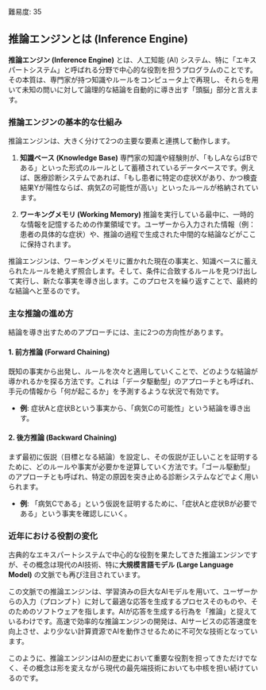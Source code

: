難易度: 35

## 推論エンジンとは (Inference Engine)

**推論エンジン (Inference Engine)** とは、人工知能 (AI) システム、特に「エキスパートシステム」と呼ばれる分野で中心的な役割を担うプログラムのことです。その本質は、専門家が持つ知識やルールをコンピュータ上で再現し、それらを用いて未知の問いに対して論理的な結論を自動的に導き出す「頭脳」部分と言えます。

### 推論エンジンの基本的な仕組み

推論エンジンは、大きく分けて2つの主要な要素と連携して動作します。

1.  **知識ベース (Knowledge Base)**
    専門家の知識や経験則が、「もしAならばBである」といった形式のルールとして蓄積されているデータベースです。例えば、医療診断システムであれば、「もし患者に特定の症状Xがあり、かつ検査結果Yが陽性ならば、病気Zの可能性が高い」といったルールが格納されています。

2.  **ワーキングメモリ (Working Memory)**
    推論を実行している最中に、一時的な情報を記憶するための作業領域です。ユーザーから入力された情報（例：患者の具体的な症状）や、推論の過程で生成された中間的な結論などがここに保持されます。

推論エンジンは、ワーキングメモリに置かれた現在の事実と、知識ベースに蓄えられたルールを絶えず照合します。そして、条件に合致するルールを見つけ出して実行し、新たな事実を導き出します。このプロセスを繰り返すことで、最終的な結論へと至るのです。

### 主な推論の進め方

結論を導き出すためのアプローチには、主に2つの方向性があります。

#### 1. 前方推論 (Forward Chaining)
既知の事実から出発し、ルールを次々と適用していくことで、どのような結論が導かれるかを探る方法です。これは「データ駆動型」のアプローチとも呼ばれ、手元の情報から「何が起こるか」を予測するような状況で有効です。

- **例**: 症状Aと症状Bという事実から、「病気Cの可能性」という結論を導き出す。

#### 2. 後方推論 (Backward Chaining)
まず最初に仮説（目標となる結論）を設定し、その仮説が正しいことを証明するために、どのルールや事実が必要かを逆算していく方法です。「ゴール駆動型」のアプローチとも呼ばれ、特定の原因を突き止める診断システムなどでよく用いられます。

- **例**: 「病気Cである」という仮説を証明するために、「症状Aと症状Bが必要である」という事実を確認しにいく。

### 近年における役割の変化

古典的なエキスパートシステムで中心的な役割を果たしてきた推論エンジンですが、その概念は現代のAI技術、特に**大規模言語モデル (Large Language Model)** の文脈でも再び注目されています。

この文脈での推論エンジンは、学習済みの巨大なAIモデルを用いて、ユーザーからの入力（プロンプト）に対して最適な応答を生成するプロセスそのものや、そのためのソフトウェアを指します。AIが応答を生成する行為を「推論」と捉えているわけです。高速で効率的な推論エンジンの開発は、AIサービスの応答速度を向上させ、より少ない計算資源でAIを動作させるために不可欠な技術となっています。

このように、推論エンジンはAIの歴史において重要な役割を担ってきただけでなく、その概念は形を変えながら現代の最先端技術においても中核を担い続けているのです。